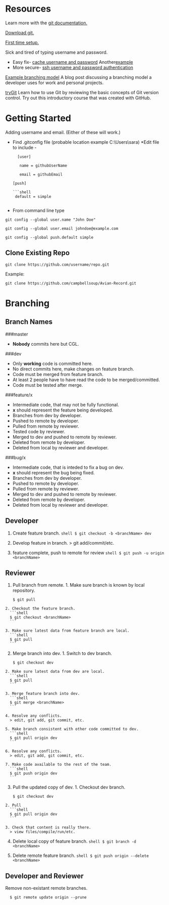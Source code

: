[comment]: # (You are viewing this in a raw form, for a more comprehensive view. View it on github.)

Resources
==========
Learn more with the [git documentation.](https://git-scm.com/doc)

[Download git.](https://git-scm.com/)

[First time setup.](https://git-scm.com/book/en/v2/Getting-Started-First-Time-Git-Setup)

Sick and tired of typing username and password.
  * Easy fix-
  [cache username and password](http://git-scm.com/docs/git-credential-cache) 
  Another[example](http://stackoverflow.com/questions/5343068/is-there-a-way-to-skip-password-typing-when-using-https-github)
  * More secure-
  [ssh username and password authentication](https://help.github.com/articles/generating-ssh-keys/)

[Example branching model](http://nvie.com/posts/a-successful-git-branching-model/)
A blog post discussing a branching model a developer uses for work and personal projects.

[tryGit](https://try.github.io)
Learn how to use Git by reviewing the basic concepts of Git version control. Try out this introductory course that was created with GitHub.

Getting Started
================

Adding username and email. (Either of these will work.)
  * Find .gitconfig file (probable location example C:\Users\sara)
    *Edit file to include - 
     ```shell 
       [user]
      ```
      ```shell 
         name = githubUserName 
      ```
      ```shell
         email = githubEmail
      ```
       ```shell  
       [push]
       ```
        ```shell
         default = simple
    ```
  * From command line type
  ```shell
  git config --global user.name "John Doe"
   ```
   ```shell  
  git config --global user.email johndoe@example.com
   ```
   ```shell  
  git config --global push.default simple
  ```

Clone Existing Repo
--------------------
  ```shell
  git clone https://github.com/username/repo.git
  ```
Example:
  ```shell
  git clone https://github.com/campbellsoup/Avian-Record.git
  ```
Branching
=========

Branch Names
-------------------

###master
  * __Nobody__ commits here but CGL.

###dev
  * Only __working__ code is committed here.
  * No direct commits here, make changes on feature branch.
  * Code must be merged from feature branch.
  * At least 2 people have to have read the code to be merged/committed.
  * Code must be tested after merge.

###feature/x
  * Intermediate code, that may not be fully functional.
  * __x__ should represent the feature being developed.
  * Branches from dev by developer.
  * Pushed to remote by developer.
  * Pulled from remote by reviewer.
  * Tested code by reviewer.
  * Merged to dev and pushed to remote by reviewer.
  * Deleted from remote by developer.
  * Deleted from local by reviewer and developer.

###bug/x
  * Intermediate code, that is inteded to fix a bug on dev.
  * __x__ should represent the bug being fixed.
  * Branches from dev by developer.
  * Pushed to remote by developer.
  * Pulled from remote by reviewer.
  * Merged to dev and pushed to remote by reviewer.
  * Deleted from remote by developer.
  * Deleted from local by reviewer and developer.

Developer
---------
  1. Create feature branch.
    ```shell
    $ git checkout -b <branchName> dev
    ```

  2. Develop feature in branch.
    > git add/commit/etc.

  3. feature complete, push to remote for review
    ```shell
    $ git push -u origin <branchName>
    ```

Reviewer
--------
  1. Pull branch from remote.
    1. Make sure branch is known by local repository.
      ```shell
      $ git pull
      ```

    2. Checkout the feature branch.
      ```shell
      $ git checkout <branchName>
      ```

    3. Make sure latest data from feature branch are local.
      ```shell
      $ git pull
      ```

  2. Merge branch into dev.
    1. Switch to dev branch.
      ```shell
      $ git checkout dev
      ```

    2. Make sure latest data from dev are local.
      ```shell
      $ git pull
      ```

    3. Merge feature branch into dev.
      ```shell
      $ git merge <branchName>
      ```

    4. Resolve any conflicts.
      > edit, git add, git commit, etc.

    5. Make branch consistent with other code committed to dev.
      ```shell
      $ git pull origin dev
      ```

    6. Resolve any conflicts.
      > edit, git add, git commit, etc.

    7. Make code available to the rest of the team.
      ```shell
      $ git push origin dev
      ```

  3. Pull the updated copy of dev.
    1. Checkout dev branch.
      ```shell
      $ git checkout dev
      ```

    2. Pull
      ```shell
      $ git pull origin dev
      ```

    3. Check that content is really there.
      > view files/compile/run/etc.

  4. Delete local copy of feature branch.
    ```shell
    $ git branch -d <branchName>
    ```

  5. Delete remote feature branch.
    ```shell
    $ git push origin --delete <branchName>
    ```

Developer and Reviewer
----------------------
Remove non-existant remote branches.
```shell
  $ git remote update origin --prune
```

